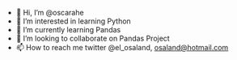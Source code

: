 - 👋 Hi, I’m @oscarahe
- 👀 I’m interested in learning Python
- 🌱 I’m currently learning Pandas
- 💞️ I’m looking to collaborate on Pandas Project
- 📫 How to reach me  twitter @el_osaland, osaland@hotmail.com

<!---
oscarahe/oscarahe is a ✨ special ✨ repository because its `README.md` (this file) appears on your GitHub profile.
You can click the Preview link to take a look at your changes.
--->
